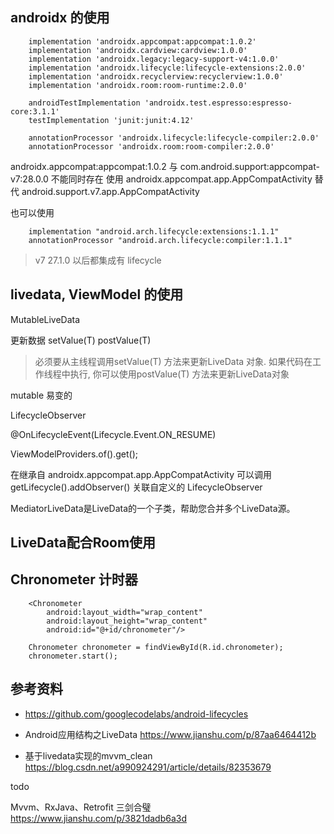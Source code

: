 ## androidx 的使用
```
    implementation 'androidx.appcompat:appcompat:1.0.2'
    implementation 'androidx.cardview:cardview:1.0.0'
    implementation 'androidx.legacy:legacy-support-v4:1.0.0'
    implementation 'androidx.lifecycle:lifecycle-extensions:2.0.0'
    implementation 'androidx.recyclerview:recyclerview:1.0.0'
    implementation 'androidx.room:room-runtime:2.0.0'

    androidTestImplementation 'androidx.test.espresso:espresso-core:3.1.1'
    testImplementation 'junit:junit:4.12'

    annotationProcessor 'androidx.lifecycle:lifecycle-compiler:2.0.0'
    annotationProcessor 'androidx.room:room-compiler:2.0.0'
```

androidx.appcompat:appcompat:1.0.2 与 com.android.support:appcompat-v7:28.0.0 不能同时存在
使用 androidx.appcompat.app.AppCompatActivity 替代 android.support.v7.app.AppCompatActivity

也可以使用
```
    implementation "android.arch.lifecycle:extensions:1.1.1"
    annotationProcessor "android.arch.lifecycle:compiler:1.1.1"
```

> v7 27.1.0 以后都集成有 lifecycle



## livedata, ViewModel 的使用


MutableLiveData

更新数据
setValue(T)
postValue(T)

> 必须要从主线程调用setValue(T) 方法来更新LiveData 对象. 如果代码在工作线程中执行, 你可以使用postValue(T) 方法来更新LiveData对象


mutable 易变的


LifecycleObserver

@OnLifecycleEvent(Lifecycle.Event.ON_RESUME)


ViewModelProviders.of().get();


在继承自 androidx.appcompat.app.AppCompatActivity 可以调用 getLifecycle().addObserver() 关联自定义的 LifecycleObserver

MediatorLiveData是LiveData的一个子类，帮助您合并多个LiveData源。

## LiveData配合Room使用


## Chronometer 计时器
```
    <Chronometer
        android:layout_width="wrap_content"
        android:layout_height="wrap_content"
        android:id="@+id/chronometer"/>
```
```
    Chronometer chronometer = findViewById(R.id.chronometer);
    chronometer.start();
```

## 参考资料

* https://github.com/googlecodelabs/android-lifecycles

* Android应用结构之LiveData
https://www.jianshu.com/p/87aa6464412b

* 基于livedata实现的mvvm_clean
https://blog.csdn.net/a990924291/article/details/82353679

todo

Mvvm、RxJava、Retrofit 三剑合璧
https://www.jianshu.com/p/3821dadb6a3d







